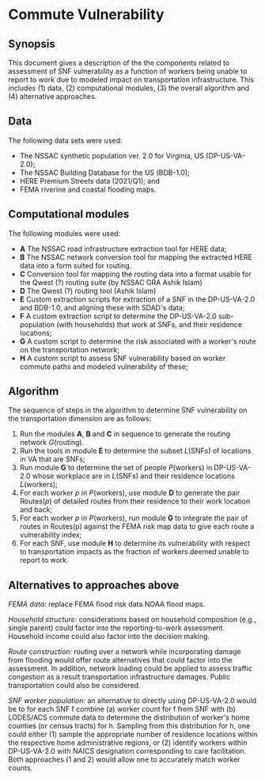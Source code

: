 # Commute Vulnerability

## Synopsis

This document gives a description of the the components related to assessment of SNF vulnerability as a function of workers
being unable to report to work due to modeled impact on transportation infrastructure. This includes (1) data, (2) computational modules, (3) the overall algorithm and (4) alternative approaches. 

## Data

The following data sets were used:
  - The NSSAC synthetic population ver. 2.0 for Virginia, US (DP-US-VA-2.0);
  - The NSSAC Building Database for the US (BDB-1.0);
  - HERE Premium Streets data (2021/Q1); and
  - FEMA riverine and coastal flooding maps.

## Computational modules

The following modules were used:
  - **A** The NSSAC road infrastructure extraction tool for HERE data;
  - **B** The NSSAC network conversion tool for mapping the extracted HERE data into a form suited for routing.
  - **C** Conversion tool for mapping the routing data into a format usable for the Qwest (?) routing suite (by NSSAC GRA Ashik Islam)
  - **D** The Qwest (?) routing tool (Ashik Islam)
  - **E** Custom extraction scripts for extraction of a SNF in the DP-US-VA-2.0 and BDB-1.0, and aligning these with SDAD's data;
  - **F** A custom extraction script to determine the DP-US-VA-2.0 sub-population (with households) that work at SNFs, and their residence locations;
  - **G** A custom script to determine the risk associated with a worker's route on the transportation network;
  - **H** A custom script to assess SNF vulnerability based on worker commute paths and modeled vulnerability of these;

## Algorithm

The sequence of steps in the algorithm to determine SNF vulnerability on the transportation dimension are as follows:

1. Run the modules **A**, **B** and **C** in sequence to generate the routing network *G*(routing).
2. Run the tools in module **E** to determine the subset *L*(SNFs) of locations in VA that are SNFs;
3. Run module **G** to determine the set of people *P*(workers) in DP-US-VA-2.0 whose workplace are in *L*(SNFs) and their residence locations *L*(workers);
4. For each worker *p* in *P*(workers), use module **D** to generate the pair Routes(*p*) of detailed routes from their residence to their work location and back;
5. For each worker *p* in *P*(workers), run module **G** to integrate the pair of routes in Routes(p) against the FEMA risk map data to give each route a vulnerability index;
6. For each SNF, use module **H** to determine its vulnerability with respect to transportation impacts as the fraction of workers deemed unable to report to work.


## Alternatives to approaches above

*FEMA data:* replace FEMA flood risk data NOAA flood maps.

*Household structure:* considerations based on household composition (e.g., single parent) could factor into the reporting-to-work assessment. Household income could also factor into the decision making.

*Route construction:* routing over a network while incorporating damage from flooding would offer route alternatives that could factor into the assessment. In addition, network loading could be applied to assess traffic congestion as a result transportation infrastructure damages. Public transportation could also be considered.

*SNF worker population:* an alternative to directly using DP-US-VA-2.0 would be to for each SNF f combine (a) worker count for f from SNF with (b) LODES/ACS commute data to determine the distribution of worker's home counties (or census tracts) for h. Sampling from this distribution for h, one could either (1) sample the appropriate number of residence locations within the respective home administrative regions, or (2) identify workers within DP-US-VA-2.0 with NAICS designation corresponding to care facilitation. Both approaches (1 and 2) would allow one to accurately match worker counts.
